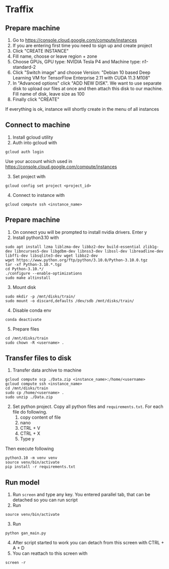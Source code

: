 # Traffix

## Prepare machine

1. Go to https://console.cloud.google.com/compute/instances
2. If you are entering first time you need to sign up and create project
3. Click "CREATE INSTANCE"
4. Fill name, choose or leave region + zone
5. Choose GPUs, GPU type: NVIDIA Tesla P4 and Machine type: n1-standard-2
6. Click "Switch image" and choose Version: "Debian 10 based Deep Learning VM for TensorFlow Enterprise 2.11 with CUDA 11.3 M108"
7. In "Advanced options" click "ADD NEW DISK". We want to use separate disk to upload our files at once and then attach this disk to our machine. Fill name of disk, leave size as 100
8. Finally click "CREATE"

If everything is ok, instance will shortly create in the menu of all instances

## Connect to machine

1. Install gcloud utility
2. Auth into gcloud with 
```shell
gcloud auth login
```
Use your account which used in https://console.cloud.google.com/compute/instances

3. Set project with 
```shell
gcloud config set project <project_id>
```
4. Connect to instance with 
```shell
gcloud compute ssh <instance_name>
```

## Prepare machine
1. On connect you will be prompted to install nvidia drivers. Enter y
2. Install python3.10 with
```shell
sudo apt install lzma liblzma-dev libbz2-dev build-essential zlib1g-dev libncurses5-dev libgdbm-dev libnss3-dev libssl-dev libreadline-dev libffi-dev libsqlite3-dev wget libbz2-dev
wget https://www.python.org/ftp/python/3.10.0/Python-3.10.0.tgz
tar -xf Python-3.10.*.tgz
cd Python-3.10.*/
./configure --enable-optimizations
sudo make altinstall
```
3. Mount disk
```shell
sudo mkdir -p /mnt/disks/train/
sudo mount -o discard,defaults /dev/sdb /mnt/disks/train/
```
4. Disable conda env
```shell
conda deactivate
```
5. Prepare files
```shell
cd /mnt/disks/train
sudo chown -R <username> .
```

## Transfer files to disk
1. Transfer data archive to machine
```shell
gcloud compute scp ./Data.zip <instance_name>:/home/<username>
gcloud compute ssh <instance_name>
cd /mnt/disks/train
sudo cp /home/<username> .
sudo unzip ./Data.zip
```
2. Set python project. Copy all python files and `requirements.txt`. For each file do following.
    1. copy content of file
    2. nano <filename>
    3. CTRL + V
    4. CTRL + X
    5. Type y
 
Then execute following
```shell
python3.10 -m venv venv
source venv/bin/activate
pip install -r requirements.txt
```

## Run model
1. Run `screen` and type any key. You entered parallel tab, that can be detached so you can run script
2. Run
```shell
source venv/bin/activate
```
3. Run
```shell
python gan_main.py
```
4. After script started to work you can detach from this screen with CTRL + A + D
5. You can reattach to this screen with 
```shell
screen -r
```
